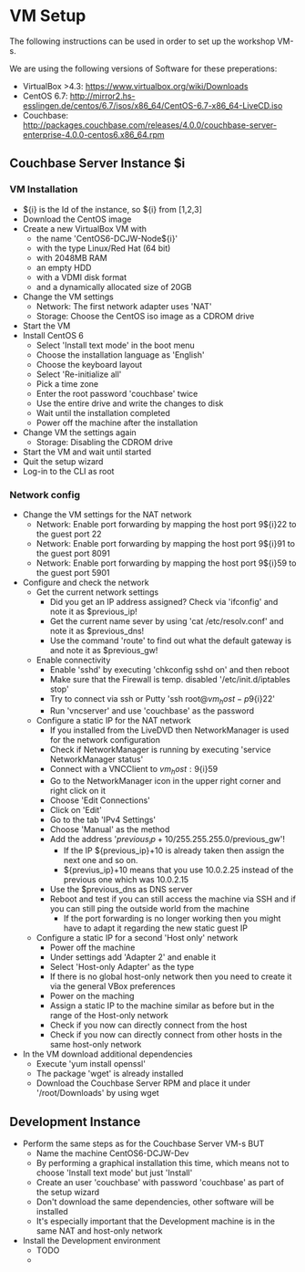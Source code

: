 # VM Setup

The following instructions can be used in order to set up the workshop VM-s. 

We are using the following versions of Software for these preperations:

* VirtualBox >4.3: https://www.virtualbox.org/wiki/Downloads
* CentOS 6.7: http://mirror2.hs-esslingen.de/centos/6.7/isos/x86_64/CentOS-6.7-x86_64-LiveCD.iso
* Couchbase: http://packages.couchbase.com/releases/4.0.0/couchbase-server-enterprise-4.0.0-centos6.x86_64.rpm

## Couchbase Server Instance $i

### VM Installation

* ${i} is the Id of the instance, so ${i} from [1,2,3]
* Download the CentOS image
* Create a new VirtualBox VM with 
  * the name 'CentOS6-DCJW-Node${i}' 
  * with the type Linux/Red Hat (64 bit)
  * with 2048MB RAM
  * an empty HDD
  * with a VDMI disk format
  * and a dynamically allocated size of 20GB
* Change the VM settings
  * Network: The first network adapter uses 'NAT'
  * Storage: Choose the CentOS iso image as a CDROM drive
* Start the VM
* Install CentOS 6
  * Select 'Install text mode' in the boot menu
  * Choose the installation language as 'English'
  * Choose the keyboard layout
  * Select 'Re-initialize all'
  * Pick a time zone
  * Enter the root password 'couchbase' twice
  * Use the entire drive and write the changes to disk
  * Wait until the installation completed
  * Power off the machine after the installation
* Change VM the settings again 
  * Storage: Disabling the CDROM drive
* Start the VM and wait until started
* Quit the setup wizard
* Log-in to the CLI as root

### Network config

* Change the VM settings for the NAT network
  * Network: Enable port forwarding by mapping the host port 9${i}22 to the guest port 22
  * Network: Enable port forwarding by mapping the host port 9${i}91 to the guest port 8091
  * Network: Enable port forwarding by mapping the host port 9${i}59 to the guest port 5901
* Configure and check the network
  * Get the current network settings
    * Did you get an IP address assigned? Check via 'ifconfig' and note it as $previous_ip!
    * Get the current name sever by using 'cat /etc/resolv.conf' and note it as $previous_dns!
    * Use the command 'route' to find out what the default gateway is and note it as $previous_gw!
  * Enable connectivity
    * Enable 'sshd' by executing 'chkconfig sshd on' and then reboot
    * Make sure that the Firewall is temp. disabled '/etc/init.d/iptables stop'
    * Try to connect via ssh or Putty 'ssh root@$vm_host -p 9${i}22'
    * Run 'vncserver' and use 'couchbase' as the password
  * Configure a static IP for the NAT network
    * If you installed from the LiveDVD then NetworkManager is used for the network configuration
    * Check if NetworkManager is running by executing 'service NetworkManager status'
    * Connect with a VNCClient to $vm_host:9${i}59
    * Go to the NetworkManager icon in the upper right corner and right click on it
    * Choose 'Edit Connections'
    * Click on 'Edit'
    * Go to the tab 'IPv4 Settings'
    * Choose 'Manual' as the method
    * Add the address '${previous_ip}+10/255.255.255.0/$previous_gw'! 
       * If the IP ${previous_ip}+10 is already taken then assign the next one and so on.
       * ${previus_ip}+10 means that you use 10.0.2.25 instead of the previous one which was 10.0.2.15 
    * Use the $previous_dns as DNS server
    * Reboot and test if you can still access the machine via SSH and if you can still ping the outside world from the machine
       * If the port forwarding is no longer working then you might have to adapt it regarding the new static guest IP
   * Configure a static IP for a second 'Host only' network
       * Power off the machine
       * Under settings add 'Adapter 2' and enable it
       * Select 'Host-only Adapter' as the type
       * If there is no global host-only network then you need to create it via the general VBox preferences
       * Power on the maching
       * Assign a static IP to the machine similar as before but in the range of the Host-only network
       * Check if you now can directly connect from the host
       * Check if you now can directly connect from other hosts in the same host-only network
* In the VM download additional dependencies
  * Execute 'yum install openssl'
  * The package 'wget' is already installed
  * Download the Couchbase Server RPM and place it under '/root/Downloads' by using wget

  
## Development Instance

* Perform the same steps as for the Couchbase Server VM-s BUT
   * Name the machine CentOS6-DCJW-Dev 
   * By performing a graphical installation this time, which means not to choose 'Install text mode' but just 'Install'
   * Create an user 'couchbase' with password 'couchbase' as part of the setup wizard 
   * Don't download the same dependencies, other software will be installed
   * It's especially important that the Development machine is in the same NAT and host-only network
* Install the Development environment
   * TODO 
   * 
